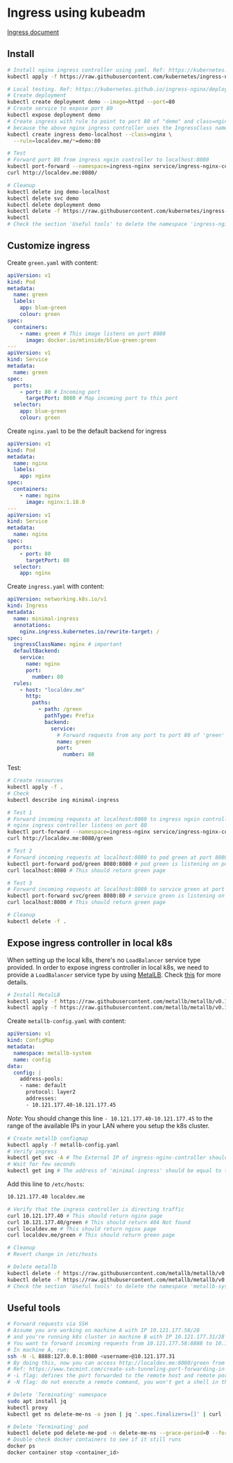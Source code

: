 # Ingress using kubeadm

[Ingress document](https://kubernetes.io/docs/concepts/services-networking/ingress/)

## Install

```bash
# Install nginx ingress controller using yaml. Ref: https://kubernetes.github.io/ingress-nginx/deploy/
kubectl apply -f https://raw.githubusercontent.com/kubernetes/ingress-nginx/controller-v1.1.1/deploy/static/provider/cloud/deploy.yaml

# Local testing. Ref: https://kubernetes.github.io/ingress-nginx/deploy/
# Create deployment
kubectl create deployment demo --image=httpd --port=80
# Create service to expose port 80
kubectl expose deployment demo
# Create ingress with rule to point to port 80 of "demo" and class=nginx
# because the above nginx ingress controller uses the IngressClass named "nginx"
kubectl create ingress demo-localhost --class=nginx \
  --rule=localdev.me/*=demo:80

# Test
# Forward port 80 from ingress ngxin controller to localhost:8080
kubectl port-forward --namespace=ingress-nginx service/ingress-nginx-controller 8080:80
curl http://localdev.me:8080/

# Cleanup
kubectl delete ing demo-localhost
kubectl delete svc demo
kubectl delete deployment demo
kubectl delete -f https://raw.githubusercontent.com/kubernetes/ingress-nginx/controller-v1.1.1/deploy/static/provider/cloud/deploy.yaml
kubectl
# Check the section 'Useful tools' to delete the namespace 'ingress-nginx'
```

## Customize ingress

Create `green.yaml` with content:

```yaml
apiVersion: v1
kind: Pod
metadata:
  name: green
  labels:
    app: blue-green
    colour: green
spec:
  containers:
    - name: green # This image listens on port 8080
      image: docker.io/mtinside/blue-green:green
---
apiVersion: v1
kind: Service
metadata:
  name: green
spec:
  ports:
    - port: 80 # Incoming port
      targetPort: 8080 # Map incoming port to this port
  selector:
    app: blue-green
    colour: green
```

Create `nginx.yaml` to be the default backend for ingress

```yaml
apiVersion: v1
kind: Pod
metadata:
  name: nginx
  labels:
    app: nginx
spec:
  containers:
    - name: nginx
      image: nginx:1.18.0
---
apiVersion: v1
kind: Service
metadata:
  name: nginx
spec:
  ports:
    - port: 80
      targetPort: 80
  selector:
    app: nginx
```

Create `ingress.yaml` with content:

```yaml
apiVersion: networking.k8s.io/v1
kind: Ingress
metadata:
  name: minimal-ingress
  annotations:
    nginx.ingress.kubernetes.io/rewrite-target: /
spec:
  ingressClassName: nginx # important
  defaultBackend:
    service:
      name: nginx
      port:
        number: 80
  rules:
    - host: "localdev.me"
      http:
        paths:
          - path: /green
            pathType: Prefix
            backend:
              service:
                # Forward requests from any port to port 80 of 'green' service
                name: green
                port:
                  number: 80
```

Test:

```bash
# Create resources
kubectl apply -f .
# Check
kubectl describe ing minimal-ingress

# Test 1
# Forward incoming requests at localhost:8080 to ingress ngxin controller:80
# nginx ingress controller listens on port 80
kubectl port-forward --namespace=ingress-nginx service/ingress-nginx-controller 8080:80
curl http://localdev.me:8080/green

# Test 2
# Forward incoming requests at localhost:8080 to pod green at port 8080
kubectl port-forward pod/green 8080:8080 # pod green is listening on port 8080
curl localhost:8080 # This should return green page

# Test 3
# Forward incoming requests at localhost:8080 to service green at port 80
kubectl port-forward svc/green 8080:80 # service green is listening on port 80
curl localhost:8080 # This should return green page

# Cleanup
kubectl delete -f .
```

## Expose ingress controller in local k8s

When setting up the local k8s, there's no `LoadBalancer` service type provided. In order to expose ingress controller in local k8s, we need to provide a `LoadBalancer` service type by using [MetalLB](https://metallb.universe.tf/concepts/). Check [this](https://kubernetes.github.io/ingress-nginx/deploy/baremetal/#a-pure-software-solution-metallb) for more details.

```bash
# Install MetalLB
kubectl apply -f https://raw.githubusercontent.com/metallb/metallb/v0.12.1/manifests/namespace.yaml
kubectl apply -f https://raw.githubusercontent.com/metallb/metallb/v0.12.1/manifests/metallb.yaml
```

Create `metallb-config.yaml` with content:

```yaml
apiVersion: v1
kind: ConfigMap
metadata:
  namespace: metallb-system
  name: config
data:
  config: |
    address-pools:
    - name: default
      protocol: layer2
      addresses:
      - 10.121.177.40-10.121.177.45
```

_Note_: You should change this line `- 10.121.177.40-10.121.177.45` to the range of the available IPs in your LAN where you setup the k8s cluster.

```bash
# Create metallb configmap
kubectl apply -f metallb-config.yaml
# Verify ingress
kubectl get svc -A # The External IP of ingress-nginx-controller should not be <pending> anymore
# Wait for few seconds
kubectl get ing # The address of 'minimal-ingress' should be equal to the ingress-nginx-controller's external IP
```

Add this line to `/etc/hosts`:

```bash
10.121.177.40 localdev.me
```

```bash
# Verify that the ingress controller is directing traffic
curl 10.121.177.40 # This should return nginx page
curl 10.121.177.40/green # This should return 404 Not found
curl localdev.me # This should return nginx page
curl localdev.me/green # This should return green page

# Cleanup
# Revert change in /etc/hosts

# Delete metallb
kubectl delete -f https://raw.githubusercontent.com/metallb/metallb/v0.12.1/manifests/metallb.yaml
kubectl delete -f https://raw.githubusercontent.com/metallb/metallb/v0.12.1/manifests/namespace.yaml # Press ctrl+C to exit
# Check the section 'Useful tools' to delete the namespace 'metallb-system'
```

## Useful tools

```bash
# Forward requests via SSH
# Assume you are working on machine A with IP 10.121.177.58/28
# and you're running k8s cluster in machine B with IP 10.121.177.31/28
# You want to forward incoming requests from 10.121.177.58:8888 to 10.121.177.31:8080 via SSH
# In machine A, run:
ssh -N -L 8888:127.0.0.1:8080 <username>@10.121.177.31
# By doing this, now you can access http://localdev.me:8080/green from machine A
# Ref: https://www.tecmint.com/create-ssh-tunneling-port-forwarding-in-linux/
# -L flag: defines the port forwarded to the remote host and remote port
# -N flag: do not execute a remote command, you won't get a shell in this case

# Delete 'Terminating' namespace
sudo apt install jq
kubectl proxy
kubectl get ns delete-me-ns -o json | jq '.spec.finalizers=[]' | curl -X PUT http://localhost:8001/api/v1/namespaces/delete-me-ns/finalize -H "Content-Type: application/json" --data @-

# Delete 'Terminating' pod
kubectl delete pod delete-me-pod -n delete-me-ns --grace-period=0 --force
# Double check docker containers to see if it still runs
docker ps
docker container stop <container_id>
```
